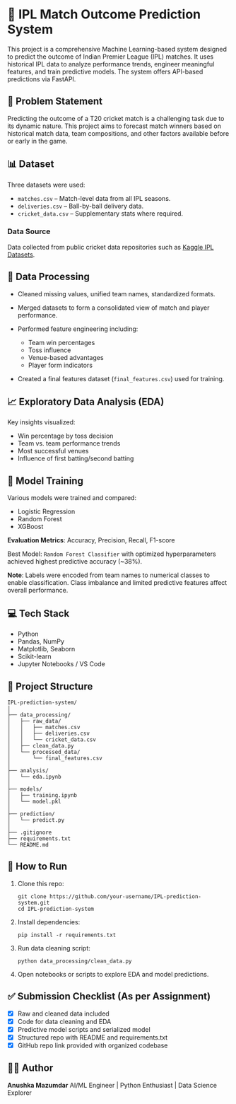# 🏏 IPL Match Outcome Prediction System

This project is a comprehensive Machine Learning-based system designed to predict the outcome of Indian Premier League (IPL) matches. It uses historical IPL data to analyze performance trends, engineer meaningful features, and train predictive models. The system offers API-based predictions via FastAPI.

## 📌 Problem Statement

Predicting the outcome of a T20 cricket match is a challenging task due to its dynamic nature. This project aims to forecast match winners based on historical match data, team compositions, and other factors available before or early in the game.

## 📊 Dataset

Three datasets were used:

* `matches.csv` – Match-level data from all IPL seasons.
* `deliveries.csv` – Ball-by-ball delivery data.
* `cricket_data.csv` – Supplementary stats where required.

### Data Source

Data collected from public cricket data repositories such as [Kaggle IPL Datasets](https://www.kaggle.com/datasets).

## 🧹 Data Processing

* Cleaned missing values, unified team names, standardized formats.
* Merged datasets to form a consolidated view of match and player performance.
* Performed feature engineering including:

  * Team win percentages
  * Toss influence
  * Venue-based advantages
  * Player form indicators
* Created a final features dataset (`final_features.csv`) used for training.

## 📈 Exploratory Data Analysis (EDA)

Key insights visualized:

* Win percentage by toss decision
* Team vs. team performance trends
* Most successful venues
* Influence of first batting/second batting

## 🤖 Model Training

Various models were trained and compared:

* Logistic Regression
* Random Forest
* XGBoost

**Evaluation Metrics**: Accuracy, Precision, Recall, F1-score

Best Model: `Random Forest Classifier` with optimized hyperparameters achieved highest predictive accuracy (\~38%).

**Note**: Labels were encoded from team names to numerical classes to enable classification. Class imbalance and limited predictive features affect overall performance.

## 💻 Tech Stack

* Python
* Pandas, NumPy
* Matplotlib, Seaborn
* Scikit-learn
* Jupyter Notebooks / VS Code

## 🚀 Project Structure

```
IPL-prediction-system/
│
├── data_processing/
│   ├── raw_data/
│   │   ├── matches.csv
│   │   ├── deliveries.csv
│   │   └── cricket_data.csv
│   ├── clean_data.py
│   └── processed_data/
│       └── final_features.csv
│
├── analysis/
│   └── eda.ipynb
│
├── models/
│   ├── training.ipynb
│   └── model.pkl
│
├── prediction/
│   └── predict.py
│
├── .gitignore
├── requirements.txt
└── README.md
```

## 📝 How to Run

1. Clone this repo:

   ```
   git clone https://github.com/your-username/IPL-prediction-system.git
   cd IPL-prediction-system
   ```

2. Install dependencies:

   ```
   pip install -r requirements.txt
   ```

3. Run data cleaning script:

   ```
   python data_processing/clean_data.py
   ```

4. Open notebooks or scripts to explore EDA and model predictions.

## ✅ Submission Checklist (As per Assignment)

* [x] Raw and cleaned data included
* [x] Code for data cleaning and EDA
* [x] Predictive model scripts and serialized model
* [x] Structured repo with README and requirements.txt
* [x] GitHub repo link provided with organized codebase

## 👩‍💻 Author

**Anushka Mazumdar**
AI/ML Engineer | Python Enthusiast | Data Science Explorer
